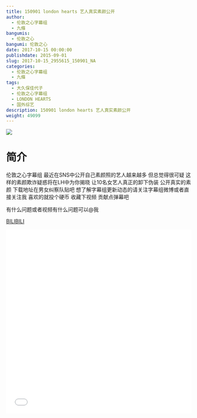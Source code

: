 ```yaml
---
title: 150901 london hearts 艺人真实素颜公开
author: 
  - 伦敦之心字幕组
  - 九條
bangumis: 
  - 伦敦之心
bangumi: 伦敦之心
date: 2017-10-15 00:00:00
publishdate: 2015-09-01
slug: 2017-10-15_2955615_150901_NA
categories: 
  - 伦敦之心字幕组
  - 九條
tags: 
  - 大久保佳代子
  - 伦敦之心字幕组
  - LONDON HEARTS
  - 国外综艺
description: 150901 london hearts 艺人真实素颜公开
weight: 49099
---
```


![](https://i.imgur.com/wyn4rDh.jpg)

# 简介  
伦敦之心字幕组 最近在SNS中公开自己素颜照的艺人越来越多 但总觉得很可疑 这样的素颜欺诈疑惑将在LH中为你揭晓 让10名女艺人真正的卸下伪装 公开真实的素颜 下载地址在男女纠察队贴吧 想了解字幕组更新动态的请关注字幕组微博或者直接关注我 喜欢的就投个硬币 收藏下视频 贡献点弹幕吧
有什么问题或者视频有什么问题可以@我

  [BILIBILI](https://www.bilibili.com/video/av2955615/)


  <iframe src="//www.bilibili.com/html/html5player.html?cid=4627723&aid=2955615" width="100%" height="500" frameborder="0" allowfullscreen="allowfullscreen"></iframe>
